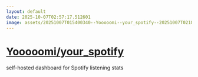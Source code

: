 ```yaml
---
layout: default
date: 2025-10-07T02:57:17.512601
image: assets/20251007T015400340--Yooooomi--your_spotify--20251007T021852662--cropped.png
---
```


# [Yooooomi/your_spotify](https://github.com/Yooooomi/your_spotify)

self-hosted dashboard for Spotify listening stats
